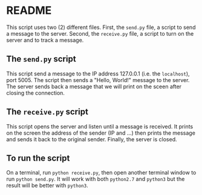 # README
This script uses two (2) different files. First, the `send.py` file, a script to send a message to the server. Second, the `receive.py` file, a script to turn on the server and to track a message.

## The `send.py` script
This script send a message to the IP address 127.0.0.1 (i.e. the `localhost`), port 5005. The script then sends a "Hello, World!" message to the server. The server sends back a message that we will print on the sceen after closing the connection.

## The `receive.py` script
This script opens the server and listen until a message is received. It prints on the screen the address of the sender (IP and ...) then prints the message and sends it back to the original sender. Finally, the server is closed.

## To run the script
On a terminal, run `python receive.py`, then open another terminal window to run `python send.py`. It will work with both `python2.7` and `python3` but the result will be better with `python3`.
